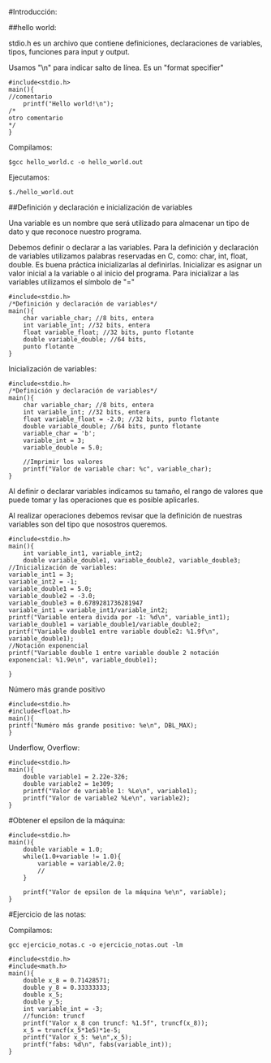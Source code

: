 
#Introducción:

##hello world:

stdio.h es un archivo que contiene definiciones, declaraciones
de variables, tipos, funciones para input y output.

Usamos "\n" para indicar salto de línea. Es un "format specifier"

```
#include<stdio.h>
main(){
//comentario
	printf("Hello world!\n");
/*
otro comentario
*/	
}
```

Compilamos:

```
$gcc hello_world.c -o hello_world.out
```

Ejecutamos:

```
$./hello_world.out
```

##Definición y declaración e inicialización de variables 


Una variable es un nombre que será utilizado para almacenar un tipo de dato
y que reconoce nuestro programa.

Debemos definir o declarar a las variables. Para la definición y declaración de 
variables utilizamos palabras reservadas en C, como: char, int, float, double.
Es buena práctica inicializarlas al definirlas. Inicializar es asignar un 
valor inicial a la variable o al inicio del programa. Para inicializar a las variables utilizamos 
el símbolo de "="


```
#include<stdio.h>
/*Definición y declaración de variables*/
main(){
	char variable_char; //8 bits, entera
	int variable_int; //32 bits, entera
	float variable_float; //32 bits, punto flotante
	double variable_double; //64 bits,
	punto flotante
}
```

Inicialización de variables:

```
#include<stdio.h>
/*Definición y declaración de variables*/
main(){
	char variable_char; //8 bits, entera
	int variable_int; //32 bits, entera
	float variable_float = -2.0; //32 bits, punto flotante
	double variable_double; //64 bits, punto flotante
	variable_char = 'b';
	variable_int = 3;
	variable_double = 5.0;

	//Imprimir los valores
	printf("Valor de variable char: %c", variable_char);
}
```

Al definir o declarar variables indicamos su tamaño, el rango de valores que puede tomar y 
las operaciones que es posible aplicarles.

Al realizar operaciones debemos revisar que la definición de nuestras variables son del tipo que nosostros queremos.

```
#include<stdio.h>
main(){
	int variable_int1, variable_int2;
	double variable_double1, variable_double2, variable_double3;
//Inicialización de variables:
variable_int1 = 3;
variable_int2 = -1;
variable_double1 = 5.0;
variable_double2 = -3.0;
variable_double3 = 0.6789281736281947
variable_int1 = variable_int1/variable_int2;
printf("Variable entera divida por -1: %d\n", variable_int1);
variable_double1 = variable_double1/variable_double2;
printf("Variable double1 entre variable double2: %1.9f\n", variable_double1);
//Notación exponencial
printf("Variable double 1 entre variable double 2 notación exponencial: %1.9e\n", variable_double1);

}
```


Número más grande positivo

```
#include<stdio.h>
#include<float.h>
main(){
printf("Numéro más grande positivo: %e\n", DBL_MAX);
}
```

Underflow, Overflow:

```
#include<stdio.h>
main(){
	double variable1 = 2.22e-326;
	double variable2 = 1e309;
	printf("Valor de variable 1: %Le\n", variable1);
	printf("Valor de variable2 %Le\n", variable2);
}
```

#Obtener el epsilon de la máquina:

```
#include<stdio.h>
main(){
	double variable = 1.0;
	while(1.0+variable != 1.0){
		variable = variable/2.0;
		//
	}

	printf("Valor de epsilon de la máquina %e\n", variable);
}
```

#Ejercicio de las notas:

Compilamos:

```
gcc ejercicio_notas.c -o ejercicio_notas.out -lm
```

```
#include<stdio.h>
#include<math.h>
main(){
	double x_8 = 0.71428571;
	double y_8 = 0.33333333;
	double x_5;
	double y_5;
	int variable_int = -3;
	//función: truncf
	printf("Valor x_8 con truncf: %1.5f", truncf(x_8));
	x_5 = truncf(x_5*1e5)*1e-5;
	printf("Valor x_5: %e\n",x_5);
	printf("fabs: %d\n", fabs(variable_int));
}
```












